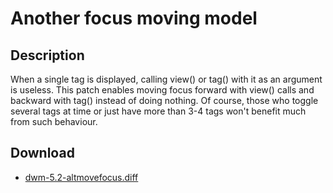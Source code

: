 Another focus moving model
==========================

Description
-----------
When a single tag is displayed, calling view() or tag() with it as an argument
is useless. This patch enables moving focus forward with view() calls and
backward with tag() instead of doing nothing. Of course, those who toggle
several tags at time or just have more than 3-4 tags won't benefit much from
such behaviour.

Download
--------
* [dwm-5.2-altmovefocus.diff](https://mkmks.org/files/patches/dwm-5.2-altmovefocus.diff)
